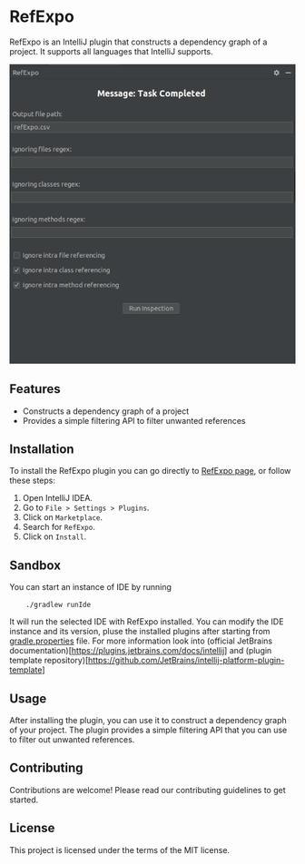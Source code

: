 # RefExpo

RefExpo is an IntelliJ plugin that constructs a dependency graph of a project. It supports all languages that IntelliJ supports.

![RefExpo toolbox](statics/toolbox.png)

## Features

- Constructs a dependency graph of a project
- Provides a simple filtering API to filter unwanted references

## Installation

To install the RefExpo plugin you can go directly to [RefExpo page](https://plugins.jetbrains.com/plugin/23684-refexpo), or follow these steps:

1. Open IntelliJ IDEA.
2. Go to `File > Settings > Plugins`.
3. Click on `Marketplace`.
4. Search for `RefExpo`.
5. Click on `Install`.

## Sandbox

You can start an instance of IDE by running 
```
    ./gradlew runIde
```

It will run the selected IDE with RefExpo installed.
You can modify the IDE instance and its version, pluse the installed plugins after starting from [gradle.properties](gradle.properties) file.
For more information look into (official JetBrains documentation)[https://plugins.jetbrains.com/docs/intellij] and (plugin template repository)[https://github.com/JetBrains/intellij-platform-plugin-template]

## Usage

After installing the plugin, you can use it to construct a dependency graph of your project. The plugin provides a simple filtering API that you can use to filter out unwanted references.

## Contributing

Contributions are welcome! Please read our contributing guidelines to get started.

## License

This project is licensed under the terms of the MIT license.